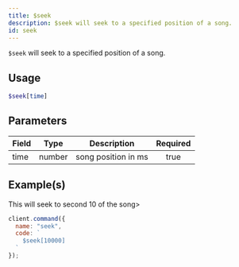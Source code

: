 ```yaml
---
title: $seek
description: $seek will seek to a specified position of a song.
id: seek
---
```


`$seek` will seek to a specified position of a song.

## Usage

```php
$seek[time]
```

## Parameters

| Field | Type   | Description         | Required |
| ----- | ------ | ------------------- | :------: |
| time  | number | song position in ms |   true   |

## Example(s)

This will seek to second 10 of the song>

```javascript
client.command({
  name: "seek",
  code: `
    $seek[10000]
  `
});
```

